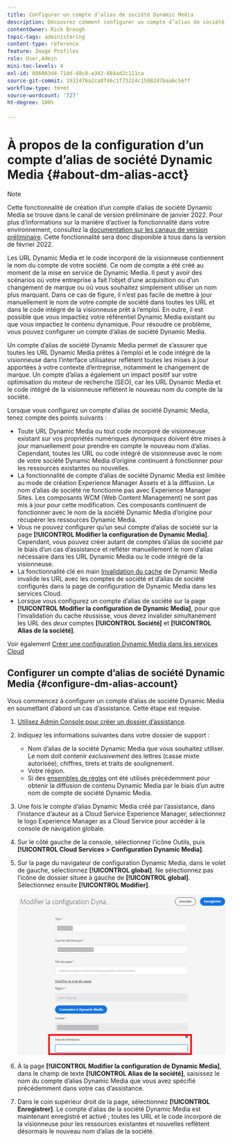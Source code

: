 ```yaml
---
title: Configurer un compte d’alias de société Dynamic Media
description: Découvrez comment configurer un compte d’alias de société dans Dynamic Media.
contentOwner: Rick Brough
topic-tags: administering
content-type: reference
feature: Image Profiles
role: User,Admin
mini-toc-levels: 4
exl-id: 886063d4-71dd-48c8-a342-884ad2c111ca
source-git-commit: 1932476a2ca8f46c1f73214c15982d7baa6c56ff
workflow-type: tm+mt
source-wordcount: '727'
ht-degree: 100%

---
```


# À propos de la configuration d’un compte d’alias de société Dynamic Media {#about-dm-alias-acct}

<!-- hide: yes
hidefromtoc: yes -->

>[!NOTE]
>
>Cette fonctionnalité de création d’un compte d’alias de société Dynamic Media se trouve dans le canal de version préliminaire de janvier 2022. Pour plus d’informations sur la manière d’activer la fonctionnalité dans votre environnement, consultez la [documentation sur les canaux de version préliminaire](https://experienceleague.adobe.com/docs/experience-manager-cloud-service/content/release-notes/prerelease.html?lang=fr#enable-prerelease). Cette fonctionnalité sera donc disponible à tous dans la version de février 2022.

Les URL Dynamic Media et le code incorporé de la visionneuse contiennent le nom du compte de votre société. Ce nom de compte a été créé au moment de la mise en service de Dynamic Media. Il peut y avoir des scénarios où votre entreprise a fait l’objet d’une acquisition ou d’un changement de marque ou où vous souhaitez simplement utiliser un nom plus marquant. Dans ce cas de figure, il n’est pas facile de mettre à jour manuellement le nom de votre compte de société dans toutes les URL et dans le code intégré de la visionneuse prêt à l’emploi. En outre, il est possible que vous impactiez votre référentiel Dynamic Media existant ou que vous impactiez le contenu dynamique. Pour résoudre ce problème, vous pouvez configurer un compte d’alias de société Dynamic Media.

Un compte d’alias de société Dynamic Media permet de s’assurer que toutes les URL Dynamic Media prêtes à l’emploi et le code intégré de la visionneuse dans l’interface utilisateur reflètent toutes les mises à jour apportées à votre contexte d’entreprise, notamment le changement de marque. Un compte d’alias a également un impact positif sur votre optimisation du moteur de recherche (SEO), car les URL Dynamic Media et le code intégré de la visionneuse reflètent le nouveau nom du compte de la société.

Lorsque vous configurez un compte d’alias de société Dynamic Media, tenez compte des points suivants :

* Toute URL Dynamic Media ou tout code incorporé de visionneuse existant sur vos propriétés numériques *dynamiques* doivent être mises à jour manuellement pour prendre en compte le nouveau nom d’alias. Cependant, toutes les URL ou code intégré de visionneuse avec le nom de votre société Dynamic Media d’origine continuent à fonctionner pour les ressources existantes ou nouvelles.
* La fonctionnalité de compte d’alias de société Dynamic Media est limitée au mode de création Experience Manager Assets et à la diffusion. Le nom d’alias de société ne fonctionne pas avec Experience Manager Sites. Les composants WCM (Web Content Management) ne sont pas mis à jour pour cette modification. Ces composants continuent de fonctionner avec le nom de la société Dynamic Media d’origine pour récupérer les ressources Dynamic Media.
* Vous ne pouvez configurer qu’un seul compte d’alias de société sur la page **[!UICONTROL Modifier la configuration de Dynamic Media]**. Cependant, vous pouvez créer autant de comptes d’alias de société par le biais d’un cas d’assistance et refléter manuellement le nom d’alias nécessaire dans les URL Dynamic Media ou le code intégré de la visionneuse.
* La fonctionnalité clé en main [Invalidation du cache](/help/assets/dynamic-media/invalidate-cdn-cache-dynamic-media.md) de Dynamic Media invalide les URL avec les comptes de société et d’alias de société configurés dans la page de configuration de Dynamic Media dans les services Cloud.
* Lorsque vous configurez un compte d’alias de société sur la page **[!UICONTROL Modifier la configuration de Dynamic Media]**, pour que l’invalidation du cache réussisse, vous devez invalider simultanément les URL des *deux* comptes **[!UICONTROL Société]** et **[!UICONTROL Alias de la société]**.

Voir également [Créer une configuration Dynamic Media dans les services Cloud](/help/assets/dynamic-media/config-dm.md#configuring-dynamic-media-cloud-services)

## Configurer un compte d’alias de société Dynamic Media {#configure-dm-alias-account}

Vous commencez à configurer un compte d’alias de société Dynamic Media en soumettant d’abord un cas d’assistance. Cette étape est requise.

1. [Utilisez Admin Console pour créer un dossier d’assistance](https://helpx.adobe.com/fr/enterprise/using/support-for-experience-cloud.html).
1. Indiquez les informations suivantes dans votre dossier de support :

   * Nom d’alias de la société Dynamic Media que vous souhaitez utiliser. Le nom doit contenir *exclusivement* des lettres (casse mixte autorisée), chiffres, tirets et traits de soulignement.
   * Votre région.
   * Si des [ensembles de règles](/help/assets/dynamic-media/using-rulesets-to-transform-urls.md) ont été utilisés précédemment pour obtenir la diffusion de contenu Dynamic Media par le biais d’un autre nom de compte de société Dynamic Media.

1. Une fois le compte d’alias Dynamic Media créé par l’assistance, dans l’instance d’auteur as a Cloud Service Experience Manager, sélectionnez le logo Experience Manager as a Cloud Service pour accéder à la console de navigation globale.
1. Sur le côté gauche de la console, sélectionnez l’icône Outils, puis **[!UICONTROL Cloud Services > Configuration Dynamic Media]**.
1. Sur la page du navigateur de configuration Dynamic Media, dans le volet de gauche, sélectionnez **[!UICONTROL global]**. Ne sélectionnez pas l’icône de dossier située à gauche de **[!UICONTROL global]**. Sélectionnez ensuite **[!UICONTROL Modifier]**.

   ![Champ de texte Alias de la société Dynamic Media](/help/assets/assets-dm/dm-company-alias.png)

1. À la page **[!UICONTROL Modifier la configuration de Dynamic Media]**, dans le champ de texte **[!UICONTROL Alias de la société]**, saisissez le nom du compte d’alias Dynamic Media que vous avez spécifié précédemment dans votre cas d’assistance.
1. Dans le coin supérieur droit de la page, sélectionnez **[!UICONTROL Enregistrer]**.
Le compte d’alias de la société Dynamic Media est maintenant enregistré et activé ; toutes les URL et le code incorporé de la visionneuse pour les ressources existantes et nouvelles reflètent désormais le nouveau nom d’alias de la société.